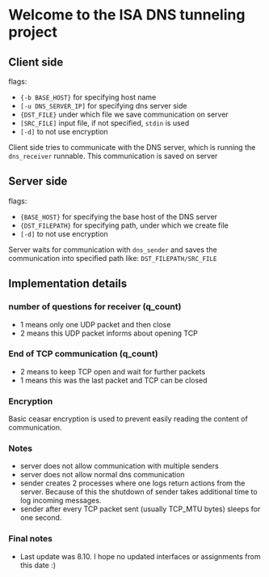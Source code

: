 # Welcome to the ISA DNS tunneling project

## Client side
flags:
* `{-b BASE_HOST}` for specifying host name
* `[-u DNS_SERVER_IP]` for specifying dns server side
* `{DST_FILE}` under which file we save communication on server
* `[SRC_FILE]` input file, if not specified, `stdin` is used
* `[-d]` to not use encryption

Client side tries to communicate with the DNS server, which is running the `dns_receiver` runnable. This communication is saved on server

## Server side
flags:
* `{BASE_HOST}` for specifying the base host of the DNS server
* `{DST_FILEPATH}` for specifying path, under which we create file
* `[-d]` to not use encryption

Server waits for communication with `dns_sender` and saves the communication into specified path like: `DST_FILEPATH/SRC_FILE`

## Implementation details

### number of questions for receiver (q_count)
* 1 means only one UDP packet and then close
* 2 means this UDP packet informs about opening TCP

### End of TCP communication (q_count)
* 2 means to keep TCP open and wait for further packets
* 1 means this was the last packet and TCP can be closed

### Encryption
Basic ceasar encryption is used to prevent easily reading the content of communication.

### Notes
* server does not allow communication with multiple senders
* server does not allow normal dns communication
* sender creates 2 processes where one logs return actions from the server. Because of this the shutdown of sender takes additional time to log incoming messages.
* sender after every TCP packet sent (usually TCP_MTU bytes) sleeps for one second.

### Final notes
* Last update was 8.10. I hope no updated interfaces or assignments from this date :)